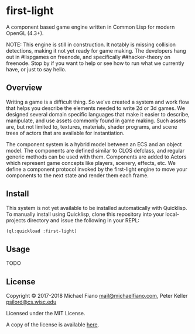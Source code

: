 # first-light

A component based game engine written in Common Lisp for modern OpenGL (4.3+).

NOTE: This engine is still in construction. It notably is missing
collision detections, making it not yet ready for game making. The
developers hang out in #lispgames on freenode, and specifically
##hacker-theory on freenode. Stop by if you want to help or see how
to run what we currently have, or just to say hello.

## Overview

Writing a game is a difficult thing. So we've created a system and
work flow that helps you describe the elements needed to write 2d or
3d games. We designed several domain specific languages that make it
easier to describe, manipulate, and use assets commonly found in game
making. Such assets are, but not limited to, textures, materials,
shader programs, and scene trees of actors that are available for
instantiation.

The component system is a hybrid model between an ECS and an object
model.  The components are defined similar to CLOS defclass, and
regular generic methods can be used with them. Components are added to
Actors which represent game concepts like players, scenery, effects,
etc. We define a component protocol invoked by the first-light engine
to move your components to the next state and render them each frame.

## Install

This system is not yet available to be installed automatically with
Quicklisp. To manually install using Quicklisp, clone this repository
into your local-projects directory and issue the following in your
REPL:

```lisp
(ql:quickload :first-light)
```

## Usage

TODO

## License

Copyright © 2017-2018 Michael Fiano <mail@michaelfiano.com>, Peter Keller <psilord@cs.wisc.edu>

Licensed under the MIT License.

A copy of the license is available [here](LICENSE).
